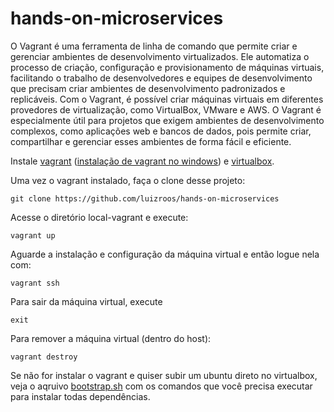 # hands-on-microservices

O Vagrant é uma ferramenta de linha de comando que permite criar e gerenciar ambientes de desenvolvimento virtualizados. Ele automatiza o processo de criação, configuração e provisionamento de máquinas virtuais, facilitando o trabalho de desenvolvedores e equipes de desenvolvimento que precisam criar ambientes de desenvolvimento padronizados e replicáveis. Com o Vagrant, é possível criar máquinas virtuais em diferentes provedores de virtualização, como VirtualBox, VMware e AWS. O Vagrant é especialmente útil para projetos que exigem ambientes de desenvolvimento complexos, como aplicações web e bancos de dados, pois permite criar, compartilhar e gerenciar esses ambientes de forma fácil e eficiente.

Instale [vagrant](https://www.vagrantup.com/) ([instalação de vagrant no windows](https://nandovieira.com.br/usando-o-vagrant-como-ambiente-de-desenvolvimento-no-windows)) e [virtualbox](https://www.virtualbox.org/).

Uma vez o vagrant instalado, faça o clone desse projeto:

```
git clone https://github.com/luizroos/hands-on-microservices
```

Acesse o diretório local-vagrant e execute:

```
vagrant up
```

Aguarde a instalação e configuração da máquina virtual e então logue nela com:

```
vagrant ssh
```

Para sair da máquina virtual, execute

```
exit
```

Para remover a máquina virtual (dentro do host):

```
vagrant destroy
```

Se não for instalar o vagrant e quiser subir um ubuntu direto no virtualbox, veja o aqruivo [bootstrap.sh](local-vagrant/bootstrap.sh) com os comandos que você precisa executar para instalar todas dependências.